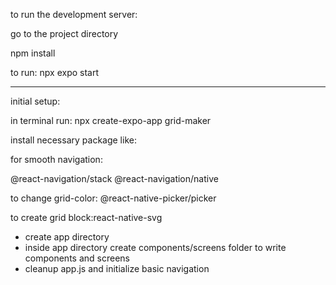 to run the development server:

go to the project directory

npm install

to run:
npx expo start

*******************************
initial setup:

in terminal run:
npx create-expo-app grid-maker

install necessary package like:

for smooth navigation:

@react-navigation/stack
@react-navigation/native

to change grid-color: @react-native-picker/picker

to create grid block:react-native-svg

* create app directory
* inside app directory create components/screens folder 
to write components and screens
* cleanup app.js and initialize basic navigation



